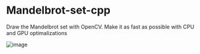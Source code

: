 # Mandelbrot-set-cpp
Draw the Mandelbrot set with OpenCV. Make it as fast as possible with CPU and GPU optimalizations

![image](https://user-images.githubusercontent.com/42745647/165688726-ef57f7ff-da7a-4a69-aa62-bc4c334fe46c.png)
